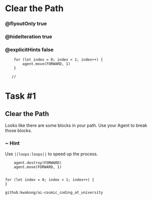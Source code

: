 # Clear the Path
### @flyoutOnly true
### @hideIteration true
### @explicitHints false

```ghost
    for (let index = 0; index < 1; index++) {
        agent.move(FORWARD, 1)
    }
```
```template
   //     
```

# Task #1

## Clear the Path

Looks like there are some blocks in your path. Use your Agent to break those blocks.

### ~ Hint 

Use ``||loops:loops||`` to speed up the process. 

```  blocks
    agent.destroy(FORWARD)
    agent.move(FORWARD, 1)
```
```
```
``` blocks
for (let index = 0; index < 1; index++) {
}
```
```package
github:kwakong/ai-cosmic_coding_at_university
```
